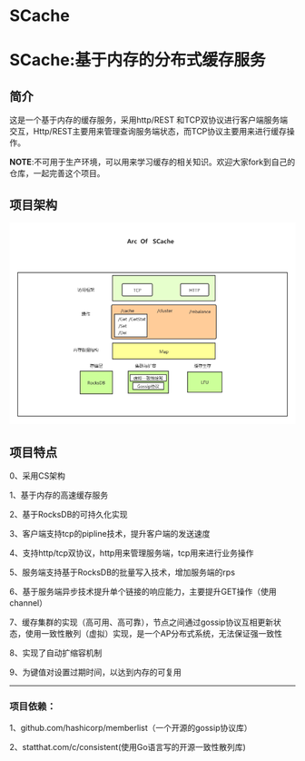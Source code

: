 
# SCache

# SCache:基于内存的分布式缓存服务


## 简介
这是一个基于内存的缓存服务，采用http/REST 和TCP双协议进行客户端服务端交互，Http/REST主要用来管理查询服务端状态，而TCP协议主要用来进行缓存操作。

**NOTE**:不可用于生产环境，可以用来学习缓存的相关知识。欢迎大家fork到自己的仓库，一起完善这个项目。

## 项目架构
![Scache架构](/img/Scache.png)
## 项目特点
0、采用CS架构

1、基于内存的高速缓存服务

2、基于RocksDB的可持久化实现

3、客户端支持tcp的pipline技术，提升客户端的发送速度

4、支持http/tcp双协议，http用来管理服务端，tcp用来进行业务操作

5、服务端支持基于RocksDB的批量写入技术，增加服务端的rps

6、基于服务端异步技术提升单个链接的响应能力，主要提升GET操作（使用channel）

7、缓存集群的实现（高可用、高可靠），节点之间通过gossip协议互相更新状态，使用一致性散列（虚拟）实现，是一个AP分布式系统，无法保证强一致性

8、实现了自动扩缩容机制

9、为键值对设置过期时间，以达到内存的可复用


---
### 项目依赖：
1、github.com/hashicorp/memberlist（一个开源的gossip协议库）

2、statthat.com/c/consistent(使用Go语言写的开源一致性散列库)

